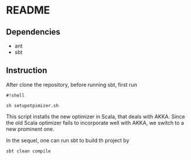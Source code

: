 # README

## Dependencies 
* ant
* sbt

## Instruction
After clone the repository, before running sbt, first run 

```
#!shell

sh setupotpimizer.sh
```
This script installs the new optimizer in Scala, that deals with AKKA. Since the old Scala optimizer fails to incorporate well with AKKA, we switch to a new prominent one. 

In the sequel, one can run sbt to build th project by
```
sbt clean compile
```